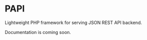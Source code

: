 # PAPI

Lightweight PHP framework for serving JSON REST API backend.

Documentation is coming soon.

